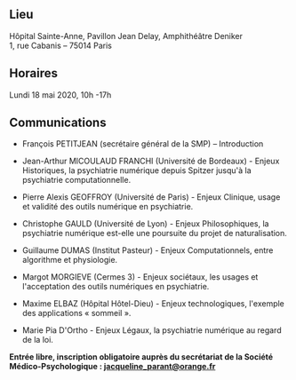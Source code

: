 ## Lieu
Hôpital Sainte-Anne, Pavillon Jean Delay, Amphithéâtre Deniker    
1, rue Cabanis – 75014 Paris

## Horaires
Lundi 18 mai 2020, 10h -17h

## Communications

- François PETITJEAN (secrétaire général de la SMP) – Introduction

- Jean-Arthur MICOULAUD FRANCHI (Université de Bordeaux) - Enjeux Historiques, la psychiatrie numérique depuis Spitzer jusqu'à la psychiatrie computationnelle.

- Pierre Alexis GEOFFROY (Université de Paris) - Enjeux Clinique, usage et validité des outils numérique en psychiatrie.

- Christophe GAULD (Université de Lyon) - Enjeux Philosophiques, la psychiatrie numérique est-elle une poursuite du projet de naturalisation.

- Guillaume DUMAS (Institut Pasteur) - Enjeux Computationnels, entre algorithme et physiologie.

- Margot MORGIEVE (Cermes 3) - Enjeux sociétaux, les usages et l'acceptation des outils numériques en psychiatrie.

- Maxime ELBAZ (Hôpital Hôtel-Dieu) - Enjeux technologiques, l'exemple des applications « sommeil ».

- Marie Pia D'Ortho - Enjeux Légaux, la psychiatrie numérique au regard de la loi.

**Entrée libre, inscription obligatoire auprès du secrétariat de la Société Médico-Psychologique : jacqueline_parant@orange.fr**
